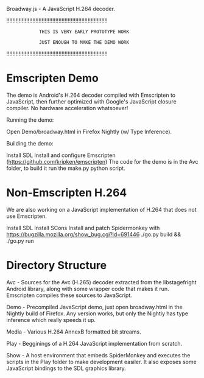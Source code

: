 Broadway.js - A JavaScript H.264 decoder.

!!!!!!!!!!!!!!!!!!!!!!!!!!!!!!!!!!!!!!!!!!!!!!!!!!!!!!!!!!!!!!!!!!

                THIS IS VERY EARLY PROTOTYPE WORK

                JUST ENOUGH TO MAKE THE DEMO WORK

!!!!!!!!!!!!!!!!!!!!!!!!!!!!!!!!!!!!!!!!!!!!!!!!!!!!!!!!!!!!!!!!!!

Emscripten Demo
===============

The demo is Android's H.264 decoder compiled with Emscripten to JavaScript, then further optimized with
Google's JavaScript closure compiler. No hardware acceleration whatsoever!

Running the demo:

Open Demo/broadway.html in Firefox Nightly (w/ Type Inference).

Building the demo:

Install SDL
Install and configure Emscripten (https://github.com/kripken/emscripten)
The code for the demo is in the Avc folder, to build it run the make.py python script.


Non-Emscripten H.264
====================

We are also working on a JavaScript implementation of H.264 that does not use Emscripten.

Install SDL
Install SCons
Install and patch Spidermonkey with https://bugzilla.mozilla.org/show_bug.cgi?id=691446
./go.py build && ./go.py run

Directory Structure
===================

Avc   - Sources for the Avc (H.265) decoder extracted from the libstagefright Android library, along with
        some wrapper code that makes it run. Emscripten compiles these sources to JavaScript.

Demo  - Precompiled JavaScript demo, just open broadway.html in the Nightly build of Firefox. Any version
        works, but only the Nightly has type inference which really speeds it up.

Media - Various H.264 AnnexB formatted bit streams.

Play  - Begginings of a H.264 JavaScript implementation from scratch.

Show  - A host environment that embeds SpiderMonkey and executes the scripts in the Play folder to make development easiler.
        It also exposes some JavaScript bindings to the SDL graphics library.
